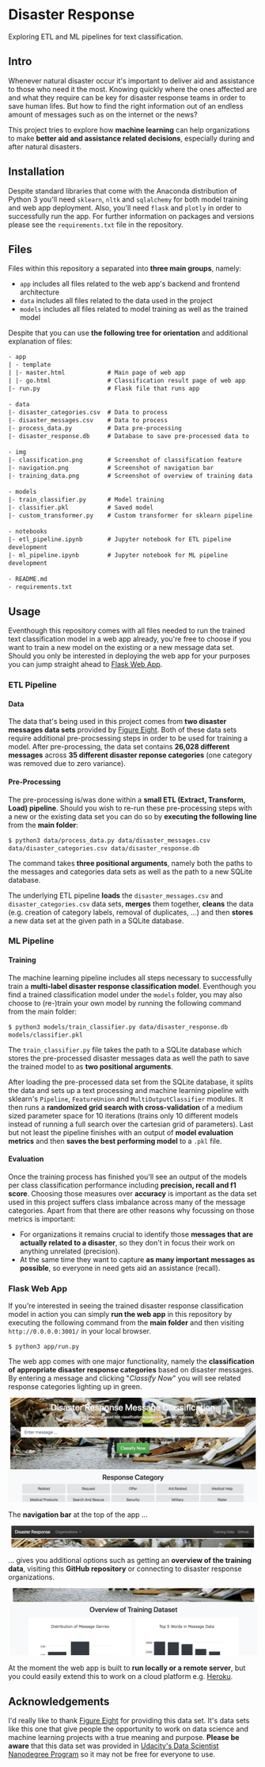 # Disaster Response
Exploring ETL and ML pipelines for text classification.

## Intro
Whenever natural disaster occur it's important to deliver aid and assistance to those who need it the most. Knowing quickly where the ones affected are and what they require can be key for disaster response teams in order to save human lifes. But how to find the right information out of an endless amount of messages such as on the internet or the news?

This project tries to explore how __machine learning__ can help organizations to make __better aid and assistance related decisions__, especially during and after natural disasters.

## Installation
Despite standard libraries that come with the Anaconda distribution of Python 3 you'll need ```sklearn```, ```nltk``` and ```sqlalchemy``` for both model training and web app deployment. Also, you'll need ```flask``` and ```plotly``` in order to successfully run the app. For further information on packages and versions please see the ```requirements.txt``` file in the repository.

## Files
Files within this repository a separated into __three main groups__, namely:
- ```app``` includes all files related to the web app's backend and frontend architecture
- ```data``` includes all files related to the data used in the project
- ```models``` includes all files related to model training as well as the trained model

Despite that you can use __the following tree for orientation__ and additional explanation of files:
```
- app
| - template
| |- master.html            # Main page of web app
| |- go.html                # Classification result page of web app
|- run.py                   # Flask file that runs app

- data
|- disaster_categories.csv  # Data to process 
|- disaster_messages.csv    # Data to process
|- process_data.py          # Data pre-processing
|- disaster_response.db     # Database to save pre-processed data to

- img
|- classification.png       # Screenshot of classification feature
|- navigation.png           # Screenshot of navigation bar
|- training_data.png        # Screenshot of overview of training data

- models
|- train_classifier.py      # Model training
|- classifier.pkl           # Saved model
|- custom_transformer.py    # Custom transformer for sklearn pipeline

- notebooks
|- etl_pipeline.ipynb       # Jupyter notebook for ETL pipeline development
|- ml_pipeline.ipynb        # Jupyter notebook for ML pipeline development

- README.md
- requirements.txt
```

## Usage
Eventhough this repository comes with all files needed to run the trained text classification model in a web app already, you're free to choose if you want to train a new model on the existing or a new message data set. Should you only be interested in deploying the web app for your purposes you can jump straight ahead to [Flask Web App](https://github.com/pape1412/disaster_response#flask-web-app).

### ETL Pipeline
#### Data
The data that's being used in this project comes from __two disaster messages data sets__ provided by [Figure Eight](https://www.figure-eight.com). Both of these data sets require additional pre-procsessing steps in order to be used for training a model. After pre-processing, the data set contains __26,028 different messages__ across __35 different disaster reponse categories__ (one category was removed due to zero variance).

#### Pre-Processing
The pre-processing is/was done within a __small ETL (Extract, Transform, Load) pipeline__. Should you wish to re-run these pre-processing steps with a new or the existing data set you can do so by __executing the following line__ from the __main folder__:
```
$ python3 data/process_data.py data/disaster_messages.csv data/disaster_categories.csv data/disaster_response.db
```
The command takes __three positional arguments__, namely both the paths to the messages and categories data sets as well as the path to a new SQLite database.

The underlying ETL pipeline __loads__ the ```disaster_messages.csv``` and ```disaster_categories.csv``` data sets, __merges__ them together, __cleans__ the data (e.g. creation of category labels, removal of duplicates, ...) and then __stores__ a new data set at the given path in a SQLite database.

### ML Pipeline
#### Training
The machine learning pipeline includes all steps necessary to successfully train a __multi-label disaster response classification model__. Eventhough you find a trained classification model under the ```models``` folder, you may also choose to (re-)train your own model by running the following command from the main folder:
```
$ python3 models/train_classifier.py data/disaster_response.db models/classifier.pkl
```
The ```train_classifier.py``` file takes the path to a SQLite database which stores the pre-processed disaster messages data as well the path to save the trained model to as __two positional arguments__.

After loading the pre-processed data set from the SQLite database, it splits the data and sets up a text processing and machine learning pipeline with sklearn's ```Pipeline```, ```FeatureUnion``` and ```MultiOutputClassifier``` modules. It then runs a __randomized grid search with cross-validation__ of a medium sized parameter space for 10 iterations (trains only 10 different models instead of running a full search over the cartesian grid of parameters). Last but not least the pipeline finishes with an output of __model evaluation metrics__ and then __saves the best performing model__ to a ```.pkl``` file.

#### Evaluation
Once the training process has finished you'll see an output of the models per class classification performance including __precision, recall and f1 score__. Choosing those measures over __accuracy__ is important as the data set used in this project suffers class imbalance across many of the message categories. Apart from that there are other reasons why focussing on those metrics is important:
- For organizations it remains crucial to identify those __messages that are actually related to a disaster__, so they don't in focus their work on anything unrelated (precision).
- At the same time they want to capture __as many important messages as possible__, so everyone in need gets aid an assistance (recall). 

### Flask Web App
If you're interested in seeing the trained disaster response classification model in action you can simply __run the web app__ in this repository by executing the following command from the __main folder__ and then visiting ```http://0.0.0.0:3001/``` in your local browser.
```
$ python3 app/run.py
```
The web app comes with one major functionality, namely the __classification of appropriate disaster response categories__ based on disaster messages. By entering a message and clicking "_Classify Now_" you will see related response categories lighting up in green.

![Img 1](img/classification.png)

The __navigation bar__ at the top of the app ...

![Img 2](img/navigation.png)

... gives you additional options such as getting an __overview of the training data__, visiting this __GitHub repository__ or connecting to disaster response organizations.

![Img 3](img/training_data.png)

At the moment the web app is built to __run locally or a remote server__, but you could easily extend this to work on a cloud platform e.g. [Heroku](https://www.heroku.com).

## Acknowledgements
I'd really like to thank [Figure Eight](https://www.figure-eight.com) for providing this data set. It's data sets like this one that give people the opportunity to work on data science and machine learning projects with a true meaning and purpose.
__Please be aware__ that this data set was provided in [Udacity's Data Scientist Nanodegree Program](https://eu.udacity.com/course/data-scientist-nanodegree--nd025) so it may not be free for everyone to use.
